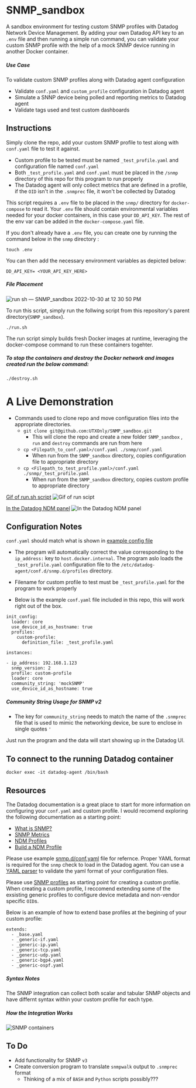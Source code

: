# SNMP_sandbox                                                                                               
                                                                                                        

A sandbox environment for testing custom SNMP profiles with Datadog Network Device Management. By adding your own Datadog API key to an `.env` file and then running a simple run command, you can validate your custom SNMP profile with the help of a mock SNMP device running in another Docker container.

##### Use Case
To validate custom SNMP profiles along with Datadog agent configuration
* Validate `conf.yaml` and `custom_profile` configuration in Datadog agent
* Simulate a SNNP device being polled and reporting metrics to Datadog agent
* Validate tags used and test custom dashboards

## Instructions

Simply clone the repo, add your custom SNMP profile to test along with `conf.yaml` file to test it against.

* Custom profile to be tested must be named `_test_profile.yaml` and configuration file named `conf.yaml`
* Both `_test_profile.yaml` and `conf.yaml` must be placed in the `/snmp` directory of this repo for this program to run properly
* The Datadog agent will only collect metrics that are defined in a profile, if the `OID` isn't in the `.snmprec` file, it won't be collected by Datadog

This script requires a `.env` file to be placed in the `snmp/` directory for `docker-compose` to read it. Your `.env` file should contain environmental variables needed for your docker containers, in this case your `DD_API_KEY`. The rest of the env var can be added in the `docker-compose.yaml` file.

If you don't already have a `.env` file, you can create one by running the command below in the `snmp` directory :
```
touch .env
```
You can then add the necessary environment variables as depicted below:

`DD_API_KEY= <YOUR_API_KEY_HERE>`

##### File Placement

![run sh — SNMP_sandbox 2022-10-30 at 12 30 50 PM](https://user-images.githubusercontent.com/49233513/198890249-6d105987-0359-4bd3-b4e4-e751781ed8aa.jpg)


To run this script, simply run the follwing script from this repository's parent directory(`SNMP_sandbox`).
```
./run.sh
```
The run script simply builds fresh Docker images at runtime, leveraging the docker-compose command to run these containers togehter.

##### To stop the containers and destroy the Docker network and images created run the below command:
```
./destroy.sh
```

# A Live Demonstration
* Commands used to clone repo and move configuration files into the appropriate directories.
  * `git clone git@github.com:UTXOnly/SNMP_sandbox.git`
    *  This will clone the repo and create a new folder `SNMP_sandbox` , `run` and `destroy` commands are run from here
  * `cp <Filepath_to_conf.yaml>/conf.yaml ./snmp/conf.yaml`
    * When run from the `SNMP_sandbox` directory, copies configuration file to appropriate directory
  * `cp <Filepath_to_test_profile.yaml>/conf.yaml ./snmp/_test_profile.yaml`
    * When run from the `SNMP_sandbox` directory, copies custom profile to appropriate directory 

[Gif of run.sh script](https://a.cl.ly/xQux8w5P)
![Gif of run scipt](https://user-images.githubusercontent.com/49233513/198861452-dc78d1c9-1b9b-49b0-9943-3e4a11a14d59.gif)


[In the Datadog NDM panel](https://a.cl.ly/GGuzwKje)
![In the Datadog NDM panel](https://user-images.githubusercontent.com/49233513/198861534-cd973b7e-c0a2-4d33-9fec-2fd5c30351d8.gif)




## Configuration Notes

`conf.yaml` should match what is shown in [example config file](https://github.com/DataDog/integrations-core/blob/master/snmp/datadog_checks/snmp/data/conf.yaml.example)

* The program will automatically correct the value corresponding to the `ip_address:` key to `host.docker.internal`. The program aslo loads the `_test_profile.yaml` configuration file to the `/etc/datadog-agent/conf.d/snmp.d/profiles` directory.
* Filename for custom profile to test must be `_test_profile.yaml` for the program to work properly

* Below is the example `conf.yaml` file included in this repo, this will work right out of the box.
```
init_config:
  loader: core
  use_device_id_as_hostname: true
  profiles:
    custom-profile:
      definition_file: _test_profile.yaml
      
instances:

- ip_address: 192.168.1.123
  snmp_version: 2
  profile: custom-profile
  loader: core
  community_string: 'mockSNMP'
  use_device_id_as_hostname: true
  ```
  


##### Community String Usage for SNMP v2
* The key for `community_string` needs to match the name of the `.snmprec` file that is used to mimic the networking device, be sure to enclose in single quotes `'`



Just run the program and the data will start showing up in the Datadog UI.


## To connect to the running Datadog container

```
docker exec -it datadog-agent /bin/bash
```

## Resources
The Datadog documentation is a great place to start for more information on configuring your `conf.yaml` and custom profile. I would recomend exploring the following documentation as a starting point:
* [What is SNMP?](https://www.datadoghq.com/knowledge-center/network-monitoring/snmp-monitoring/?_gl=1*nisasa*_ga*MTkzODU0NDQ4Ni4xNjUyNzUwNzc2*_ga_KN80RDFSQK*MTY2NzE1ODM4OC42ODMuMS4xNjY3MTU4NDAwLjQ4LjAuMA..)
* [SNMP Metrics](https://docs.datadoghq.com/network_monitoring/devices/snmp_metrics?tab=snmpv2)
* [NDM Profiles](https://docs.datadoghq.com/network_monitoring/devices/profiles)
* [Build a NDM Profile](https://docs.datadoghq.com/network_monitoring/devices/guide/build-ndm-profile/)

Please use example [snmp.d/conf.yaml](https://github.com/DataDog/integrations-core/blob/master/snmp/datadog_checks/snmp/data/conf.yaml.example) file for refernce. Proper YAML format is required for the `snmp` check to load in the Datadog agent. You can use a [YAML parser](https://yaml-online-parser.appspot.com/) to validate the yaml format of your configuration files.

Please use [SNMP profiles](https://github.com/DataDog/integrations-core/tree/master/snmp/datadog_checks/snmp/data/profiles) as starting point for creating a custom profile. When creating a custom profile, I reccomend extending some of the exsisting generic profiles to configure device metadata and non-vendor specific `OID`s.

Below is an example of how to extend base profiles at the begining of your custom profile:
```
extends:
  - _base.yaml
  - _generic-if.yaml
  - _generic-ip.yaml
  - _generic-tcp.yaml
  - _generic-udp.yaml
  - _generic-bgp4.yaml
  - _generic-ospf.yaml
  ```
  ##### Syntax Notes
  The SNMP integration can collect both scalar and tabular SNMP objects and have differnt syntax within your custom profile for each type.
  
  ##### How the Integration Works
  ![SNMP containers](https://user-images.githubusercontent.com/49233513/198899525-3de73341-6863-4640-8fdc-64fc7b06e8ea.png)


## To Do
* Add functionality for SNMP `v3` 
* Create conversion program to translate `snmpwalk` output to `.snmprec` format
  * Thinking of a mix of `BASH` and `Python` scripts possibly???
  

